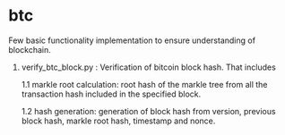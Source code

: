 # btc

Few basic functionality implementation to ensure understanding of blockchain.
1. verify_btc_block.py : Verification of bitcoin block hash. That includes

      1.1 markle root calculation: root hash of the markle tree from all the transaction hash included in the specified block.
      
      1.2 hash generation: generation of block hash from version, previous block hash, markle root hash, timestamp and nonce.
